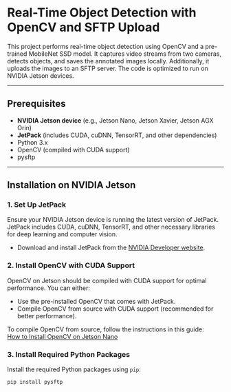 # Real-Time Object Detection with OpenCV and SFTP Upload

This project performs real-time object detection using OpenCV and a pre-trained MobileNet SSD model. It captures video streams from two cameras, detects objects, and saves the annotated images locally. Additionally, it uploads the images to an SFTP server. The code is optimized to run on NVIDIA Jetson devices.

---

## Prerequisites

- **NVIDIA Jetson device** (e.g., Jetson Nano, Jetson Xavier, Jetson AGX Orin)
- **JetPack** (includes CUDA, cuDNN, TensorRT, and other dependencies)
- Python 3.x
- OpenCV (compiled with CUDA support)
- pysftp

---

## Installation on NVIDIA Jetson

### 1. Set Up JetPack
Ensure your NVIDIA Jetson device is running the latest version of JetPack. JetPack includes CUDA, cuDNN, TensorRT, and other necessary libraries for deep learning and computer vision.

- Download and install JetPack from the [NVIDIA Developer website](https://developer.nvidia.com/embedded/jetpack).

### 2. Install OpenCV with CUDA Support
OpenCV on Jetson should be compiled with CUDA support for optimal performance. You can either:
- Use the pre-installed OpenCV that comes with JetPack.
- Compile OpenCV from source with CUDA support (recommended for better performance).

To compile OpenCV from source, follow the instructions in this guide:  
[How to Install OpenCV on Jetson Nano](https://docs.opencv.org/4.x/d2/de6/tutorial_py_setup_in_ubuntu.html)

### 3. Install Required Python Packages
Install the required Python packages using `pip`:

```bash
pip install pysftp
